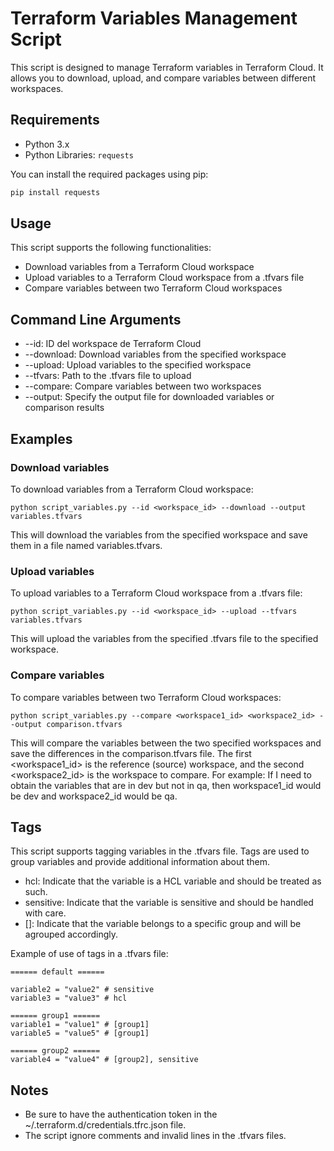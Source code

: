 # Terraform Variables Management Script

This script is designed to manage Terraform variables in Terraform Cloud. It allows you to download, upload, and compare variables between different workspaces.

## Requirements

- Python 3.x
- Python Libraries: 
  `requests`

You can install the required packages using pip:

```sh
pip install requests
```

## Usage

This script supports the following functionalities:

* Download variables from a Terraform Cloud workspace
* Upload variables to a Terraform Cloud workspace from a .tfvars file
* Compare variables between two Terraform Cloud workspaces

## Command Line Arguments

* --id: ID del workspace de Terraform Cloud
* --download: Download variables from the specified workspace
* --upload: Upload variables to the specified workspace
* --tfvars: Path to the .tfvars file to upload
* --compare: Compare variables between two workspaces
* --output: Specify the output file for downloaded variables or comparison results

## Examples

### Download variables

To download variables from a Terraform Cloud workspace:

```
python script_variables.py --id <workspace_id> --download --output variables.tfvars
```

This will download the variables from the specified workspace and save them in a file named variables.tfvars.

### Upload variables

To upload variables to a Terraform Cloud workspace from a .tfvars file:

```
python script_variables.py --id <workspace_id> --upload --tfvars variables.tfvars
```

This will upload the variables from the specified .tfvars file to the specified workspace.

### Compare variables

To compare variables between two Terraform Cloud workspaces:

```
python script_variables.py --compare <workspace1_id> <workspace2_id> --output comparison.tfvars
```

This will compare the variables between the two specified workspaces and save the differences in the comparison.tfvars file. 
The first <workspace1_id> is the reference (source) workspace, and the second <workspace2_id> is the workspace to compare. 
For example: If I need to obtain the variables that are in dev but not in qa, 
then workspace1_id would be dev and workspace2_id would be qa.

## Tags

This script supports tagging variables in the .tfvars file. Tags are used to group variables and provide additional information about them.

* hcl: Indicate that the variable is a HCL variable and should be treated as such.
* sensitive: Indicate that the variable is sensitive and should be handled with care.
* [<group>]: Indicate that the variable belongs to a specific group and will be agrouped accordingly.

Example of use of tags in a .tfvars file:

```
====== default ======

variable2 = "value2" # sensitive
variable3 = "value3" # hcl

====== group1 ======
variable1 = "value1" # [group1]
variable5 = "value5" # [group1]

====== group2 ======
variable4 = "value4" # [group2], sensitive

```

## Notes

* Be sure to have the authentication token in the ~/.terraform.d/credentials.tfrc.json file.
* The script ignore comments and invalid lines in the .tfvars files.
